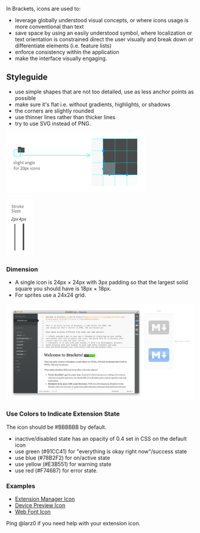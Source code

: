 In Brackets, icons are used to:

* leverage globally understood visual concepts, or where icons usage is more conventional than text
* save space by using an easily understood symbol, where localization or text orientation is constrained
direct the user visually and break down or differentiate elements (i.e. feature lists)
* enforce consistency within the application
* make the interface visually engaging.

## Styleguide

* use simple shapes that are not too detailed, use as less anchor points as possible
* make sure it's flat i.e. without gradients, highlights, or shadows
* the corners are slightly rounded
* use thinner lines rather than thicker lines
* try to use SVG instead of PNG.

![Rounded Corner Example](icon-guidelines/rounded-corner-example.png)

![Stroke Example](icon-guidelines/stroke-example.png)


### Dimension  

* A single icon is 24px × 24px with 3px padding so that the largest solid square you should have is 18px × 18px.
* For sprites use a 24x24 grid.

![Extension State Example](icon-guidelines/extension-icon-states.png)

### Use Colors to Indicate Extension State

The icon should be #BBBBBB by default.

* inactive/disabled state has an opacity of 0.4 set in CSS on the default icon
* use green (#91CC41) for "everything is okay right now"/success state
* use blue (#78B2F2) for on/active state
* use yellow (#E3B551) for warning state
* use red (#F74687) for error state.

### Examples

* [Extension Manager Icon](icon-guidelines/topcoat-plugin-20.svg)
* [Device Preview Icon](icon-guidelines/topcoat-preview-20.svg)
* [Web Font Icon](icon-guidelines/topcoat-webfont-20.svg)


Ping @larz0 if you need help with your extension icon.